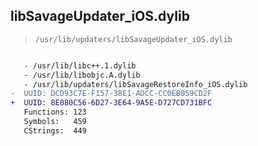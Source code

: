 ## libSavageUpdater_iOS.dylib

> `/usr/lib/updaters/libSavageUpdater_iOS.dylib`

```diff

   - /usr/lib/libc++.1.dylib
   - /usr/lib/libobjc.A.dylib
   - /usr/lib/updaters/libSavageRestoreInfo_iOS.dylib
-  UUID: DCD93C7E-F157-38E1-ADCC-CC0EB059CD2F
+  UUID: 8E080C56-6D27-3E64-9A5E-D727CD731BFC
   Functions: 123
   Symbols:   459
   CStrings:  449

```
